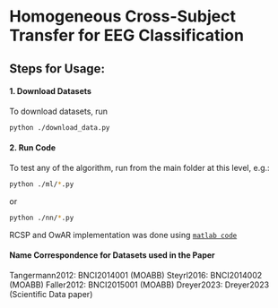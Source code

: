# Homogeneous Cross-Subject Transfer for EEG Classification

## Steps for Usage:

#### 1. Download Datasets

To download datasets, run   
```sh 
python ./download_data.py
```   

#### 2. Run Code

To test any of the algorithm, run from the main folder at this level, e.g.:
```sh 
python ./ml/*.py
```
or 
```sh 
python ./nn/*.py
```   

RCSP and OwAR implementation was done using [`matlab code`](https://github.com/drwuHUST/TLBCI)

#### Name Correspondence for Datasets used in the Paper
Tangermann2012: BNCI2014001 (MOABB)
Steyrl2016: BNCI2014002 (MOABB)
Faller2012: BNCI2015001 (MOABB)
Dreyer2023: Dreyer2023 (Scientific Data paper)